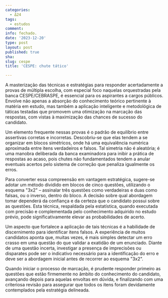 ```yaml
---
categories:
  - Δ24
tags:
  - estudos
comment: 
info: fechado.
date: '2023-12-20'
type: post
layout: post
published: true
sha: 
slug: cespe
title: 'CESPE: chute tático'

---
```


A masterização das técnicas e estratégias para responder acertadamente a provas de múltipla escolha, com especial foco naquelas orquestradas pela banca CESPE/CEBRASPE, é essencial para os aspirantes a cargos públicos. Envolve não apenas a absorção do conhecimento teórico pertinente à matéria em estudo, mas também a aplicação inteligente e metodológica de táticas testadas que promovem uma otimização na marcação das respostas, com vistas à maximização das chances de sucesso do candidato. 

Um elemento frequente nessas provas é o padrão de equilíbrio entre assertivas corretas e incorretas. Descobriu-se que elas tendem a se organizar em blocos simétricos, onde há uma equivalência numérica aproximada entre itens verdadeiros e falsos. Tal simetria não é aleatória; é uma manobra deliberada da banca examinadora para inibir a prática de respostas ao acaso, pois chutes não fundamentados tendem a anular eventuais acertos pelo sistema de correção que penaliza igualmente os erros. 

Para converter essa compreensão em vantagem estratégica, sugere-se adotar um método dividido em blocos de cinco questões, utilizando o esquema "3x2" – assinalar três questões como verdadeiras e duas como falsas, ou o inverso, dentro do bloco. A decisão sobre qual abordagem tomar dependerá da confiança e da certeza que o candidato possui sobre as questões. Esta técnica, respaldada pela estatística, quando executada com precisão e complementada pelo conhecimento adquirido no estudo prévio, pode significativamente elevar as probabilidades de acerto. 

Um aspecto que fortalece a aplicação de tais técnicas é a habilidade de discernimento para identificar itens falsos. A experiência de muitos candidatos aponta que, muitas vezes, é mais simples detectar um erro crasso em uma questão do que validar a exatidão de um enunciado. Diante de uma questão incerta, investigar a presença de imprecisões ou disparates pode ser o indicativo necessário para a identificação do erro e deve ser a abordagem inicial antes de recorrer ao esquema "3x2". 

Quando iniciar o processo de marcação, é prudente responder primeiro as questões que estão firmemente no âmbito do conhecimento do candidato, avançando depois para aquelas envoltas em dúvida, e finalizando com uma criteriosa revisão para assegurar que todos os itens foram devidamente contemplados pela estratégia delineada.
